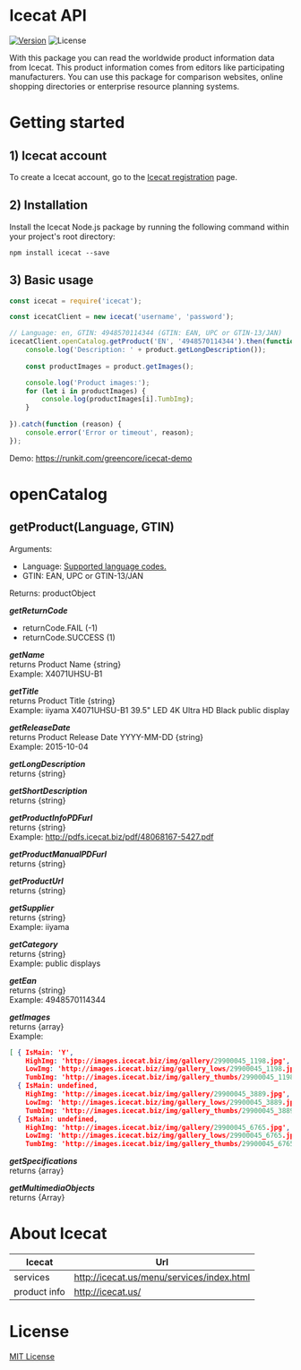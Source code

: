 # Icecat API
[![Version][npm-image]][npm-url] ![License][license-image]


With this package you can read the worldwide product information data from Icecat. This product information comes from editors like participating manufacturers. You can use this package for comparison websites, online shopping directories or enterprise resource planning systems. 



# Getting started

## 1) Icecat account
To create a Icecat account, go to the [Icecat registration](https://icecat.biz/registration/) page.

## 2) Installation
Install the Icecat Node.js package by running the following command within your project's root directory:

```
npm install icecat --save
```

## 3) Basic usage

```js
const icecat = require('icecat');

const icecatClient = new icecat('username', 'password');

// Language: en, GTIN: 4948570114344 (GTIN: EAN, UPC or GTIN-13/JAN) 
icecatClient.openCatalog.getProduct('EN', '4948570114344').then(function (product) {
    console.log('Description: ' + product.getLongDescription());
    
    const productImages = product.getImages();

    console.log('Product images:');
    for (let i in productImages) {
        console.log(productImages[i].TumbImg);
    }
    
}).catch(function (reason) {
    console.error('Error or timeout', reason);
});
```
Demo: https://runkit.com/greencore/icecat-demo

# openCatalog

## getProduct(Language, GTIN)

Arguments:
- Language: [Supported language codes.](Languages.md)
- GTIN: EAN, UPC or GTIN-13/JAN

Returns: productObject


***getReturnCode***
- returnCode.FAIL (-1)
- returnCode.SUCCESS (1)

***getName***
<br/>
returns Product Name {string}
<br/>Example: X4071UHSU-B1

***getTitle***
<br/>
returns Product Title {string}
<br/>Example: iiyama X4071UHSU-B1 39.5" LED 4K Ultra HD Black public display

***getReleaseDate***
<br/>
returns Product Release Date YYYY-MM-DD {string}
<br/>Example: 2015-10-04

***getLongDescription***
<br/>
returns {string}

***getShortDescription***
<br/>
returns {string}

***getProductInfoPDFurl***
<br/>
returns {string}
<br/>Example: http://pdfs.icecat.biz/pdf/48068167-5427.pdf

***getProductManualPDFurl***
<br/>
returns {string}


***getProductUrl***
<br/>
returns {string}

***getSupplier***
<br/>
returns {string}
<br/>Example: iiyama

***getCategory***
<br/>
returns {string}
<br/>Example: public displays

***getEan***
<br/>
returns {string}
<br/>Example: 4948570114344

***getImages***
<br/>
returns {array}
<br/>Example: 
```json
[ { IsMain: 'Y',
    HighImg: 'http://images.icecat.biz/img/gallery/29900045_1198.jpg',
    LowImg: 'http://images.icecat.biz/img/gallery_lows/29900045_1198.jpg',
    TumbImg: 'http://images.icecat.biz/img/gallery_thumbs/29900045_1198.jpg' },
  { IsMain: undefined,
    HighImg: 'http://images.icecat.biz/img/gallery/29900045_3889.jpg',
    LowImg: 'http://images.icecat.biz/img/gallery_lows/29900045_3889.jpg',
    TumbImg: 'http://images.icecat.biz/img/gallery_thumbs/29900045_3889.jpg' },
  { IsMain: undefined,
    HighImg: 'http://images.icecat.biz/img/gallery/29900045_6765.jpg',
    LowImg: 'http://images.icecat.biz/img/gallery_lows/29900045_6765.jpg',
    TumbImg: 'http://images.icecat.biz/img/gallery_thumbs/29900045_6765.jpg' }]
```

***getSpecifications***
<br/>
returns {array}

***getMultimediaObjects***
<br/>
returns {Array}


# About Icecat

| Icecat           | Url                                       |
|------------------|-------------------------------------------|
| services         | http://icecat.us/menu/services/index.html |
| product info     | http://icecat.us/                         | 

# License
[MIT License](https://github.com/GreenCore/icecat/blob/master/LICENSE)

[npm-image]: https://img.shields.io/npm/v/icecat.svg
[npm-url]: https://npmjs.org/package/icecat
[license-image]: https://img.shields.io/npm/l/icecat.svg